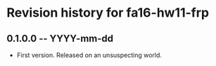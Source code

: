 # Revision history for fa16-hw11-frp

## 0.1.0.0 -- YYYY-mm-dd

* First version. Released on an unsuspecting world.
